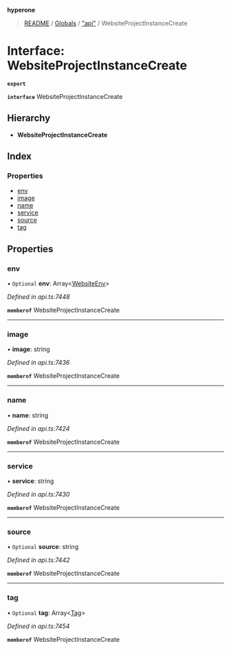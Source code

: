 **hyperone**

> [README](../README.md) / [Globals](../globals.md) / ["api"](../modules/_api_.md) / WebsiteProjectInstanceCreate

# Interface: WebsiteProjectInstanceCreate

**`export`** 

**`interface`** WebsiteProjectInstanceCreate

## Hierarchy

* **WebsiteProjectInstanceCreate**

## Index

### Properties

* [env](_api_.websiteprojectinstancecreate.md#env)
* [image](_api_.websiteprojectinstancecreate.md#image)
* [name](_api_.websiteprojectinstancecreate.md#name)
* [service](_api_.websiteprojectinstancecreate.md#service)
* [source](_api_.websiteprojectinstancecreate.md#source)
* [tag](_api_.websiteprojectinstancecreate.md#tag)

## Properties

### env

• `Optional` **env**: Array\<[WebsiteEnv](_api_.websiteenv.md)>

*Defined in api.ts:7448*

**`memberof`** WebsiteProjectInstanceCreate

___

### image

•  **image**: string

*Defined in api.ts:7436*

**`memberof`** WebsiteProjectInstanceCreate

___

### name

•  **name**: string

*Defined in api.ts:7424*

**`memberof`** WebsiteProjectInstanceCreate

___

### service

•  **service**: string

*Defined in api.ts:7430*

**`memberof`** WebsiteProjectInstanceCreate

___

### source

• `Optional` **source**: string

*Defined in api.ts:7442*

**`memberof`** WebsiteProjectInstanceCreate

___

### tag

• `Optional` **tag**: Array\<[Tag](_api_.tag.md)>

*Defined in api.ts:7454*

**`memberof`** WebsiteProjectInstanceCreate
